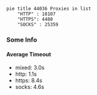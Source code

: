
```mermaid
pie title 44036 Proxies in list
    "HTTP" : 18107
    "HTTPS": 4480
    "SOCKS" : 25359
```

### Some Info
#### Average Timeout

- mixed: 3.0s
- http: 1.1s
- https: 8.4s
- socks: 4.6s